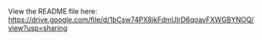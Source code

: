 View the README file here: https://drive.google.com/file/d/1bCsw74PX8ikFdmUlrD6qoavFXWGBYNOQ/view?usp=sharing
